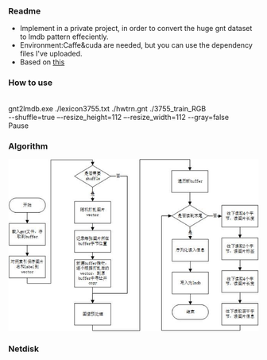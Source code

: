 <h3>Readme</h3>
<ul>
<li>Implement in a private project, in order to convert the huge gnt dataset to lmdb pattern effeciently.</li>
<li>Environment:Caffe&cuda are needed, but you can use the dependency files I've uploaded.</li>
<li>Based on <a href="http://www.p-chao.com/2016-05-05/caffe%E7%9A%84%E5%9B%BE%E5%83%8F%E8%BD%AC%E6%8D%A2%E5%B7%A5%E5%85%B7convert_imageset%E6%BA%90%E7%A0%81%E5%88%86%E6%9E%90/">this</a></li>
</ul>
<h3>How to use</h3>
<br>gnt2lmdb.exe ./lexicon3755.txt ./hwtrn.gnt ./3755_train_RGB
<br>--shuffle=true –-resize_height=112 –-resize_width=112 --gray=false
<br>Pause
<h3>Algorithm</h3>

![Example image2](https://github.com/HuiyanWen/gnt2lmdb/blob/master/1.png)

<h3>Netdisk</h3>
